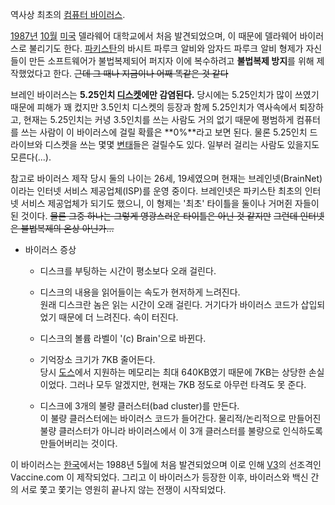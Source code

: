 역사상 최초의 [컴퓨터 바이러스](%EC%95%85%EC%84%B1%EC%BD%94%EB%93%9C.md).

[1987년](1987%EB%85%84.md) [10월](10%EC%9B%94.md)
[미국](%EB%AF%B8%EA%B5%AD.md) 델라웨어 대학교에서 처음 발견되었으며, 이 때문에 델라웨어 바이러스로 불리기도 한다.
[파키스탄](%ED%8C%8C%ED%82%A4%EC%8A%A4%ED%83%84.md)의 바시트 파루크 알비와 암자드 파루크 알비 형제가
자신들이 만든 소프트웨어가 불법복제되어 퍼지자 이에 복수하려고 **불법복제 방지**를 위해 제작했었다고 한다. <del>근데 그 때나
지금이나 어째 똑같은 것 같다</del>

브레인 바이러스는 **5.25인치 [디스켓](%EB%94%94%EC%8A%A4%EC%BC%93.md)에만 감염된다.** 당시에는
5.25인치가 많이 쓰였기 때문에 피해가 꽤 컸지만 3.5인치 디스켓의 등장과 함께 5.25인치가 역사속에서 퇴장하고, 현재는 5.25인치는
커녕 3.5인치를 쓰는 사람도 거의 없기 때문에 평범하게 컴퓨터를 쓰는 사람이 이 바이러스에 걸릴 확률은 **0%**라고 보면 된다. 물론
5.25인치 드라이브와 디스켓을 쓰는 몇몇 [변태](%EB%B3%80%ED%83%9C.md)들은 걸릴수도 있다. 일부러 걸리는 사람도
있을지도 모른다(...).

참고로 바이러스 제작 당시 둘의 나이는 26세, 19세였으며 현재는 브레인넷(BrainNet)이라는 인터넷 서비스 제공업체(ISP)를 운영
중이다. 브레인넷은 파키스탄 최초의 인터넷 서비스 제공업체가 되기도 했으니, 이 형제는 '최초' 타이틀을 둘이나 거머쥔 자들이 된 것이다.
<del>물론 그중 하나는 그렇게 영광스러운 타이틀은 아닌 것 같지만</del> <del>그런데 인터넷은 불법복제의 온상
아닌가...</del>

  * 바이러스 증상  

    * 디스크를 부팅하는 시간이 평소보다 오래 걸린다. 
    * 디스크의 내용을 읽어들이는 속도가 현저하게 느려진다.  
원래 디스크란 놈은 읽는 시간이 오래 걸린다. 거기다가 바이러스 코드가 삽입되었기 때문에 더 느려진다. 속이 터진다.

    * 디스크의 볼륨 라벨이 '(c) Brain'으로 바뀐다. 
    * 기억장소 크기가 7KB 줄어든다.  
당시 [도스](%EB%8F%84%EC%8A%A4.md)에서 지원하는 메모리는 최대 640KB였기 때문에 7KB는 상당한 손실이었다.
그러나 모두 알겠지만, 현재는 7KB 정도로 아무런 타격도 못 준다.

    * 디스크에 3개의 불량 클러스터(bad cluster)를 만든다.  
이 불량 클러스터에는 바이러스 코드가 들어간다. 물리적/논리적으로 만들어진 불량 클러스터가 아니라 바이러스에서 이 3개 클러스터를 불량으로
인식하도록 만들어버리는 것이다.  

이 바이러스는 [한국](%ED%95%9C%EA%B5%AD.md)에서는 1988년 5월에 처음 발견되었으며 이로 인해
[V3](V3.md)의 선조격인 Vaccine.com 이 제작되었다. 그리고 이 바이러스가 등장한 이후, 바이러스와 백신 간의 서로
쫓고 쫓기는 영원히 끝나지 않는 전쟁이 시작되었다.

